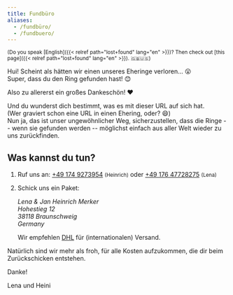 ```yaml
---
title: Fundbüro
aliases:
  - /fundbüro/
  - /fundbuero/
---
```


<small>

(Do you speak [English]({{< relref path="lost+found" lang="en" >}})? 
Then check out [this page]({{< relref path="lost+found" lang="en" >}}). 🇬🇧🇺🇸)

</small>

Hui! Scheint als hätten wir einen unseres Eheringe verloren… 😮 \
Super, dass du den Ring gefunden hast! 😊

Also zu allererst ein großes Dankeschön! ❤️

Und du wunderst dich bestimmt, was es mit dieser URL auf sich hat. \
(Wer graviert schon eine URL in einen Ehering, oder? 😄) \
Nun ja, das ist unser ungewöhnlicher Weg, sicherzustellen, dass die Ringe -- wenn sie gefunden werden -- möglichst einfach aus aller Welt wieder zu uns zurückfinden.

## Was kannst du tun?

1. Ruf uns an:
   [+49 174 9273954](tel:+491749273954)&nbsp;<small>(Heinrich)</small> oder
   [+49 176 47728275](tel:+4917647728275)&nbsp;<small>(Lena)</small>
2. Schick uns ein Paket:

   <address>

   Lena & Jan Heinrich Merker  
   Hohestieg 12  
   38118 Braunschweig  
   Germany

   </address>

   Wir empfehlen [DHL](https://dhl.com) für (internationalen) Versand.

Natürlich sind wir mehr als froh, für alle Kosten aufzukommen, die dir beim Zurückschicken entstehen.

Danke!

Lena und Heini
